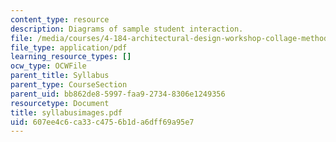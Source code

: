 ```yaml
---
content_type: resource
description: Diagrams of sample student interaction.
file: /media/courses/4-184-architectural-design-workshop-collage-method-and-form-spring-2004/607ee4c6ca33c4756b1da6dff69a95e7_syllabusimages.pdf
file_type: application/pdf
learning_resource_types: []
ocw_type: OCWFile
parent_title: Syllabus
parent_type: CourseSection
parent_uid: bb862de8-5997-faa9-2734-8306e1249356
resourcetype: Document
title: syllabusimages.pdf
uid: 607ee4c6-ca33-c475-6b1d-a6dff69a95e7
---
```


